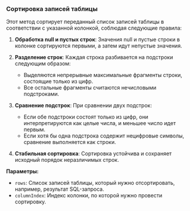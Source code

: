 ### Сортировка записей таблицы

Этот метод сортирует переданный список записей таблицы в соответствии с указанной колонкой, соблюдая следующие правила:

1. **Обработка null и пустых строк**: Значения null и пустые строки в колонке сортируются первыми, а затем идут непустые значения.

2. **Разделение строк**: Каждая строка разбивается на подстроки следующим образом:
    - Выделяются непрерывные максимальные фрагменты строки, состоящие только из цифр.
    - Все остальные фрагменты считаются нечисловыми подстроками.

3. **Сравнение подстрок**: При сравнении двух подстрок:
    - Если обе подстроки состоят только из цифр, они интерпретируются как целые числа, и меньшее число идет первым.
    - Если хотя бы одна подстрока содержит нецифровые символы, сравнение выполняется как строки.

4. **Стабильная сортировка**: Сортировка устойчива и сохраняет исходный порядок неразличимых строк.

**Параметры:**
- `rows`: Список записей таблицы, который нужно отсортировать, например, результат SQL-запроса.
- `columnIndex`: Индекс колонки, по которой нужно провести сортировку.

